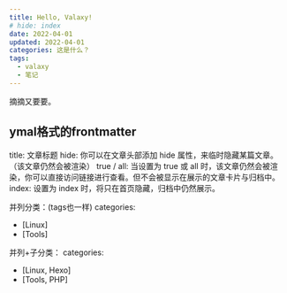 ```yaml
---
title: Hello, Valaxy!
# hide: index
date: 2022-04-01
updated: 2022-04-01
categories: 这是什么？
tags:
  - valaxy
  - 笔记
---
```

摘摘又要要。
<!-- more -->
## ymal格式的frontmatter

title: 文章标题
hide: 你可以在文章头部添加 hide 属性，来临时隐藏某篇文章。（该文章仍然会被渲染）
  true / all: 当设置为 true 或 all 时，该文章仍然会被渲染，你可以直接访问链接进行查看。但不会被显示在展示的文章卡片与归档中。
  index: 设置为 index 时，将只在首页隐藏，归档中仍然展示。

并列分类：(tags也一样)
categories:
- [Linux]
- [Tools]

并列+子分类：
categories:
- [Linux, Hexo]
- [Tools, PHP]